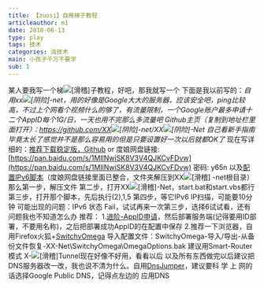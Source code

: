 ```yaml
---
title: 【zuosi】自用梯子教程
articleauthor: m1
date: 2018-06-13
type: play
tags: 技术
categories: 浊技术
main: 小孩子千万不要学
sub: 1
---
```

<span class="heimu" title="你知道的太多了">某人要我写一个梯<img class="small-img" src="https://gsp0.baidu.com/5aAHeD3nKhI2p27j8IqW0jdnxx1xbK/tb/editor/images/client/image_emoticon25.png" alt="[滑稽]">子教程，好吧，那我就写一个
下面是我以前写的：*自用xx<img class="small-img" src="http://tb2.bdstatic.com/tb/editor/images/face/i_f16.png?t=20140803" alt="[阴险]">-net，用的好像是Google大大的服务器，应该安全吧，ping比较高，不过上个网看个视频什么的够了，有流量限制，一个Google账户最多申请十二个AppID每个1G/日，一天也用不完那么多流量吧
Github主页（复制到地址栏里面打开）：https://github.com/XX<img class="small-img" src="http://tb2.bdstatic.com/tb/editor/images/face/i_f33.png?t=20140803" alt="[阴险]">-net/XX<img class="small-img" src="http://tb2.bdstatic.com/tb/editor/images/face/i_f33.png?t=20140803" alt="[阴险]">-Net
自己看新手指南毕竟太长了感觉并不是那么容易用的但是只要设置好一次以后就都OK了*
现在写详细的：[推荐下载稳定版，Github](https://github.com/XX-net/XX-Net/blob/master/code/default/download.md) or
度娘网盘链接: [https://pan.baidu.com/s/1MIlNwiSK8V3V4QJKCvFDvw](https://pan.baidu.com/s/1MIlNwiSK8V3V4QJKCvFDvw) 密码: y65n
以及[配置IPv6脚本](http://beiking.000webhostapp.com/_down/IPv6.zip)（度娘网盘链接里面已整合，文件夹解压到XX<img class="small-img" src="https://gsp0.baidu.com/5aAHeD3nKhI2p27j8IqW0jdnxx1xbK/tb/editor/images/client/image_emoticon25.png" alt="[滑稽]"> -net根目录）
那么第一步，解压文件
第二步，打开XX<img class="small-img" src="https://gsp0.baidu.com/5aAHeD3nKhI2p27j8IqW0jdnxx1xbK/tb/editor/images/client/image_emoticon25.png" alt="[滑稽]">-Net，start.bat和start.vbs都行
第三步，打开那个脚本，先后执行(2),1,5
第四步，等它IPv6 IP扫描，可能要10分钟
可能出现的问题：IPv6 状态 Fail，试试再来一次第三步，选择6试试看，还有问题我也不知道怎么办
推荐：
1.[进阶-AppID申请](https://github.com/XX-net/XX-Net/wiki/how-to-create-my-appids)，然后部署服务端(记得要用ID部署，不要用名称)，之后把部署成功AppID的在配置中保存
2.推荐一下浏览器，自用Firefox火狐+[SwitchyOmega](https://addons.mozilla.org/zh-CN/firefox/addon/switchyomega/)
导入配置文件：SwitchyOmega-导入/导出-从备份文件恢复-XX-Net\SwitchyOmega\OmegaOptions.bak
建议用Smart-Router模式
X-<img class="small-img" src="https://gsp0.baidu.com/5aAHeD3nKhI2p27j8IqW0jdnxx1xbK/tb/editor/images/client/image_emoticon25.png" alt="[滑稽]">Tunnel现在好像不好用，看看以后</span>
以及所有东西做完以后建议把DNS服务器改一改，我也说不清为什么。自用[DnsJumper](DnsJumper.7z)，建议要科 学 上 网的话选择Google Public DNS，记得点左边的 应用DNS
